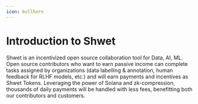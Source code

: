 ```yaml
---
icon: bullhorn
---
```


# Introduction to Shwet



Shwet is an incentivized open source collaboration tool for Data, AI, ML. Open source contributors who want to earn passive income can complete tasks assigned by organizations (data labelling & annotation, human feedback for RLHF models, etc.) and will earn payments and incentives as Shwet Tokens. Leveraging the power of Solana and zk-compression, thousands of daily payments will be handled with less fees, benefitting both our contributors and customers.





